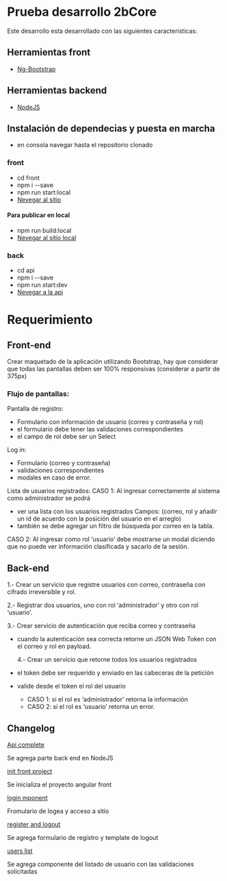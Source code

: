 # Prueba desarrollo 2bCore

Este desarrollo esta desarrollado con las siguientes caracteristicas:

## Herramientas front

- [Ng-Bootstrap](https://ng-bootstrap.github.io/)

## Herramientas backend

- [NodeJS](https://nodejs.org/es/)

## Instalación de dependecias y puesta en marcha

- en consola navegar hasta el repositorio clonado

### front

- cd front
- npm i --save
- npm run start:local
- [Nevegar al sitio](http://localhost:4200)

#### Para publicar en local

- npm run build:local
- [Nevegar al sitio local](http://localhost:8080)

### back

- cd api
- npm i --save
- npm run start:dev
- [Nevegar a la api](http://localhost:8080)

# Requerimiento

## Front-end

Crear maquetado de la aplicación utilizando Bootstrap, hay que considerar que todas las pantallas deben ser 100% responsivas (considerar a partir de 375px)

### Flujo de pantallas:

Pantalla de registro:

- Formulario con información de usuario (correo y contraseña y rol)
- el formulario debe tener las validaciones correspondientes
- el campo de rol debe ser un Select

Log in:

- Formulario (correo y contraseña)
- validaciones correspondientes
- modales en caso de error.

Lista de usuarios registrados:
CASO 1:
Al ingresar correctamente al sistema como administrador se podrá

- ver una lista con los usuarios registrados Campos: (correo, rol y añadir un id de acuerdo con la posición del usuario en el arreglo)
- también se debe agregar un filtro de búsqueda por correo en la tabla.

CASO 2:
Al ingresar como rol ‘usuario’ debe mostrarse un modal diciendo que no puede ver información clasificada y sacarlo de la sesión.

## Back-end

1.- Crear un servicio que registre usuarios con correo, contraseña con cifrado irreversible y rol.

2.- Registrar dos usuarios, uno con rol ‘administrador’ y otro con rol ‘usuario’.

3.- Crear servicio de autenticación que reciba correo y contraseña

- cuando la autenticación sea correcta retorne un JSON Web Token con el correo y rol en payload.

  4.- Crear un servicio que retorne todos los usuarios registrados

- el token debe ser requerido y enviado en las cabeceras de la petición
- valide desde el token el rol del usuario
  - CASO 1: si el rol es ‘administrador’ retorna la información
  - CASO 2: si el rol es ‘usuario’ retorna un error.

## Changelog

[Api complete](https://github.com/felde/test-node-angular/commit/ec5cb049277d8292aa0e277d999994d163a730f1)

Se agrega parte back end en NodeJS

[init front project](https://github.com/felde/test-node-angular/commit/d119bc7d455233a236d28fe6dda1a9b07d1ae338)

Se inicializa el proyecto angular front

[login mponent](https://github.com/felde/test-node-angular/commit/b1f9ea7a6cb28939baab2f442dc0a054de638884)

Fromulario de logea y acceso a sitio

[register and logout](https://github.com/felde/test-node-angular/commit/cfb7fa8bd308570978d860390e904b638e722177)

Se agrega formulario de registro y template de logout

[users list](https://github.com/felde/test-node-angular/commit/f42ebe0e13dcf43f1b349143e48eb9df1041452d)

Se agrega componente del listado de usuario con las validaciones solicitadas